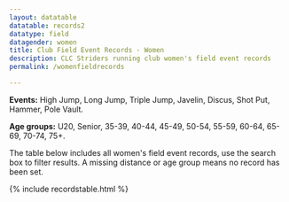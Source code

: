 ```yaml
---
layout: datatable
datatable: records2
datatype: field
datagender: women
title: Club Field Event Records - Women
description: CLC Striders running club women's field event records
permalink: /womenfieldrecords

---
```


**Events:** High Jump, Long Jump, Triple Jump, Javelin, Discus, Shot Put, Hammer, Pole Vault.

**Age groups:** U20, Senior, 35-39, 40-44, 45-49, 50-54, 55-59, 60-64, 65-69, 70-74, 75+.

The table below includes all women's field event records, use the search box to filter results. A missing distance or age group means no record has been set.

{% include recordstable.html %}
